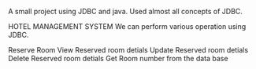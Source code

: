 A small project using JDBC and java.
Used almost all concepts of JDBC.

HOTEL MANAGEMENT SYSTEM
We can perform various operation using JDBC.

Reserve Room
View Reserved room detials
Update Reserved room detials
Delete Reserved room detials
Get Room number from the data base

